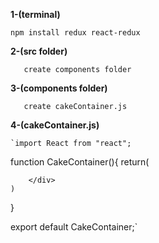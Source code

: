 **1-(terminal)**

`npm install redux react-redux`

**2-(src folder)**

 	   create components folder
     
**3-(components folder)**

 	   create cakeContainer.js
     
**4-(cakeContainer.js)**

	`import React from "react";

  function CakeContainer(){
    return(
        <div>

        </div>
    )
  }

export default CakeContainer;`
